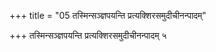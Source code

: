 +++
title = "05 तस्मिन्सञ्ज्ञपयन्ति प्रत्यक्शिरसमुदीचीनन्पादम्"

+++
तस्मिन्सञ्ज्ञपयन्ति प्रत्यक्शिरसमुदीचीनन्पादम् ५